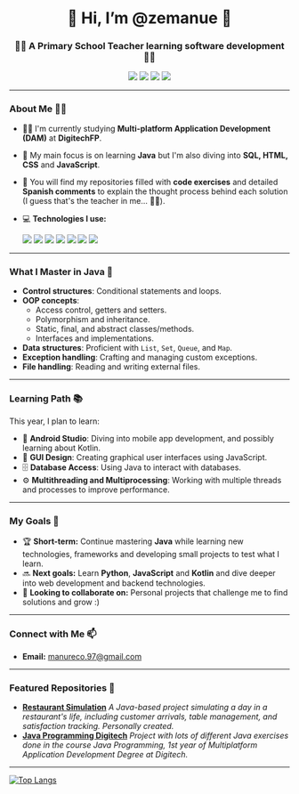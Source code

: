 <h1 align="center">👋 Hi, I’m @zemanue 👋</h1>

<h3 align="center">👨‍🏫 A Primary School Teacher learning software development 👨‍🏫</h3>

<p align="center">
  <img src="https://img.shields.io/badge/Java-ED8B00?style=for-the-badge&logo=java&logoColor=white"/>
  <img src="https://img.shields.io/badge/SQL-003B57?style=for-the-badge&logo=postgresql&logoColor=white"/>
  <img src="https://img.shields.io/badge/HTML5-E34F26?style=for-the-badge&logo=html5&logoColor=white"/>
  <img src="https://img.shields.io/badge/CSS3-1572B6?style=for-the-badge&logo=css3&logoColor=white"/>
</p>

---

### About Me 👨‍💻

- 🧑‍🎓 I'm currently studying **Multi-platform Application Development (DAM)** at **DigitechFP**.
- 🌱 My main focus is on learning **Java** but I'm also diving into **SQL, HTML, CSS** and **JavaScript**.
- 🔨 You will find my repositories filled with **code exercises** and detailed **Spanish comments** to explain the thought process behind each solution (I guess that's the teacher in me... 🤷‍♂️).
- 💻 **Technologies I use:**
  
  <img src="https://img.shields.io/badge/VSCode-007ACC?style=flat&logo=visual-studio-code&logoColor=white" /> 
  <img src="https://img.shields.io/badge/Eclipse-2C2255?style=flat&logo=eclipse&logoColor=white" />
  <img src="https://img.shields.io/badge/NetBeans-1B6AC6?style=flat&logo=apache-netbeans-ide&logoColor=white" />
  <img src="https://img.shields.io/badge/Android_Studio-3DDC84?style=flat&logo=android-studio&logoColor=white" />
  <img src="https://img.shields.io/badge/MariaDB-003545?style=flat&logo=mariadb&logoColor=white" />
  <img src="https://img.shields.io/badge/Git-F05032?style=flat&logo=git&logoColor=white" />
  <img src="https://img.shields.io/badge/GitHub-181717?style=flat&logo=github&logoColor=white" />

---

### What I Master in Java 🚀

- **Control structures**: Conditional statements and loops.
- **OOP concepts**:  
  - Access control, getters and setters.
  - Polymorphism and inheritance.
  - Static, final, and abstract classes/methods.
  - Interfaces and implementations.
- **Data structures**: Proficient with `List`, `Set`, `Queue`, and `Map`.
- **Exception handling**: Crafting and managing custom exceptions.
- **File handling**: Reading and writing external files.

---

### Learning Path 📚

This year, I plan to learn:
- 📱 **Android Studio**: Diving into mobile app development, and possibly learning about Kotlin.
- 🎨 **GUI Design**: Creating graphical user interfaces using JavaScript.
- 🗄️ **Database Access**: Using Java to interact with databases.
- ⚙️ **Multithreading and Multiprocessing**: Working with multiple threads and processes to improve performance.

---

### My Goals 🔭

- 🏆 **Short-term:** Continue mastering **Java** while learning new technologies, frameworks and developing small projects to test what I learn.
- 🔜 **Next goals:** Learn **Python**, **JavaScript** and **Kotlin** and dive deeper into web development and backend technologies.
- 💞️ **Looking to collaborate on:** Personal projects that challenge me to find solutions and grow :)

---

### Connect with Me 📫

- **Email:** [manureco.97@gmail.com](mailto:manureco.97@gmail.com)

---

### Featured Repositories 📂

- [**Restaurant Simulation**](https://github.com/zemanue/Restaurante)
 *A Java-based project simulating a day in a restaurant's life, including customer arrivals, table management, and satisfaction tracking. Personally created.*
- [**Java Programming Digitech**](https://github.com/zemanue/Programacion-Java-DIGITECH)
 *Project with lots of different Java exercises done in the course Java Programming, 1st year of Multiplatform Application Development Degree at Digitech.*

---

[![Top Langs](https://github-readme-stats.vercel.app/api/top-langs/?username=zemanue&layout=compact)](https://github.com/anuraghazra/github-readme-stats)

<!---
zemanue/zemanue is a ✨ special ✨ repository because its `README.md` (this file) appears on your GitHub profile.
You can click the Preview link to take a look at your changes.
--->
